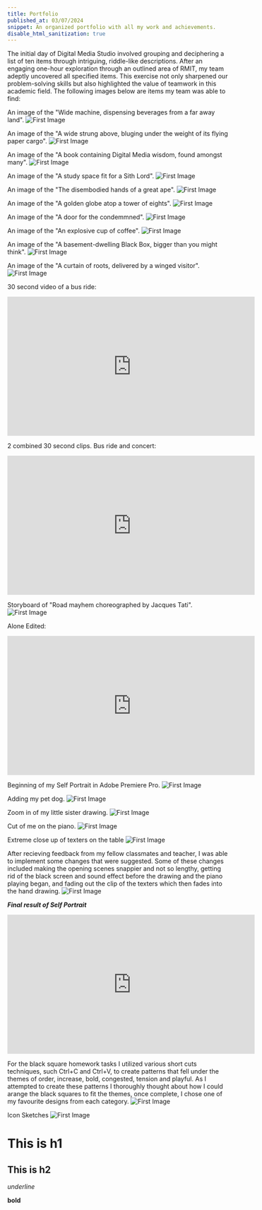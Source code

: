 ```yaml
---
title: Portfolio
published_at: 03/07/2024
snippet: An organized portfolio with all my work and achievements.
disable_html_sanitization: true
---
```


The initial day of Digital Media Studio involved grouping and deciphering a list of ten items through intriguing, riddle-like descriptions. After an engaging one-hour exploration through an outlined area of RMIT, my team adeptly uncovered all specified items. This exercise not only sharpened our problem-solving skills but also highlighted the value of teamwork in this academic field. The following images below are items my team was able to find:

An image of the "Wide machine, dispensing beverages from a far away land".
![First Image](/w01s1/IMG_7617.jpg)

An image of the "A wide strung above, bluging under the weight of its flying paper cargo".
![First Image](/w01s1/IMG_7620.jpg)

An image of the "A book containing Digital Media wisdom, found amongst many".
![First Image](/w01s1/IMG_7621.jpg)

An image of the "A study space fit for a Sith Lord".
![First Image](/w01s1/IMG_7622.jpg)

An image of the "The disembodied hands of a great ape".
![First Image](/w01s1/IMG_7623.jpg)

An image of the "A golden globe atop a tower of eights".
![First Image](/w01s1/IMG_7625.jpg)

An image of the "A door for the condemmned".
![First Image](/w01s1/IMG_7626.jpg)

An image of the "An explosive cup of coffee".
![First Image](/w01s1/IMG_7629.jpg)

An image of the "A basement-dwelling Black Box, bigger than you might think".
![First Image](/w01s1/IMG_7630.jpg)

An image of the "A curtain of roots, delivered by a winged visitor".
![First Image](/w01s1/IMG_7631.jpg)


30 second video of a bus ride:

<iframe width="560" height="315" src="https://www.youtube.com/embed/pUz-hvAZB6I?si=QYGmeSVkTc-K_UFd" title="YouTube video player" frameborder="0" allow="accelerometer; autoplay; clipboard-write; encrypted-media; gyroscope; picture-in-picture; web-share" allowfullscreen></iframe>

2 combined 30 second clips. Bus ride and concert:

<iframe width="560" height="315" src="https://www.youtube.com/embed/w47hzQTeD7c?si=_YbFxSWZRltGm5hb" title="YouTube video player" frameborder="0" allow="accelerometer; autoplay; clipboard-write; encrypted-media; gyroscope; picture-in-picture; web-share" allowfullscreen></iframe>

Storyboard of "Road mayhem choreographed by Jacques Tati".
![First Image](/w01s1/Storyboard_hommework.png)


Alone Edited:

<iframe width="560" height="315" src="https://www.youtube.com/embed/CZ69t6bN6uM?si=fUmqQFWfrlk4MJ7n" title="YouTube video player" frameborder="0" allow="accelerometer; autoplay; clipboard-write; encrypted-media; gyroscope; picture-in-picture; web-share" referrerpolicy="strict-origin-when-cross-origin" allowfullscreen></iframe>

Beginning of my Self Portrait in Adobe Premiere Pro.
![First Image](/w01s1/IMG_7632.png)

Adding my pet dog.
![First Image](/w01s1/IMG_7633.png)

Zoom in of my little sister drawing.
![First Image](/w01s1/IMG_7634.png)

Cut of me on the piano.
![First Image](/w01s1/IMG_7635.png)

Extreme close up of texters on the table
![First Image](/w01s1/IMG_7637.png)

After recieving feedback from my fellow classmates and teacher, I was able to implement some changes that were suggested. Some of these changes included making the opening scenes snappier and not so lengthy, getting rid of the black screen and sound effect before the drawing and the piano playing began, and fading out the clip of the texters which then fades into the hand drawing.
![First Image](/w01s1/IMG_7636.png)

***Final result of Self Portrait***

<iframe width="560" height="315" src="https://www.youtube.com/embed/1xTwai4zLvY?si=GnKSoXqdGb31dzd9" title="YouTube video player" frameborder="0" allow="accelerometer; autoplay; clipboard-write; encrypted-media; gyroscope; picture-in-picture; web-share" referrerpolicy="strict-origin-when-cross-origin" allowfullscreen></iframe>

For the black square homework tasks I utilized various short cuts techniques, such Ctrl+C and Ctrl+V, to create patterns that fell under the themes of order, increase, bold, congested, tension and playful. As I attempted to create these patterns I thoroughly thought about how I could arange the black squares to fit the themes, once complete, I chose one of my favourite designs from each category.
![First Image](/w01s1/Untitled.png)

Icon Sketches
![First Image](/w01s1/icon_sketches.png)


# This is h1

## This is h2

_underline_

**bold**
